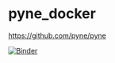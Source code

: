 # pyne_docker

https://github.com/pyne/pyne

[![Binder](https://mybinder.org/badge_logo.svg)](https://mybinder.org/v2/gh/mkarakoc/pyne_docker/master)
